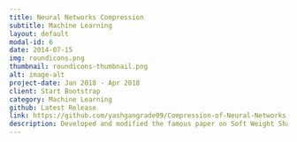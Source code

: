 ```yaml
---
title: Neural Networks Compression
subtitle: Machine Learning
layout: default
modal-id: 6
date: 2014-07-15
img: roundicons.png
thumbnail: roundicons-thumbnail.png
alt: image-alt
project-date: Jan 2018 - Apr 2018
client: Start Bootstrap
category: Machine Learning
github: Latest Release
link: https://github.com/yashgangrade09/Compression-of-Neural-Networks.git
description: Developed and modified the famous paper on Soft Weight Sharing for Neural Net Compression with the aim to store multi- million parameter network on small devices like phones. Tested on MNIST dataset and found similar results to original implementation. 
---
```

